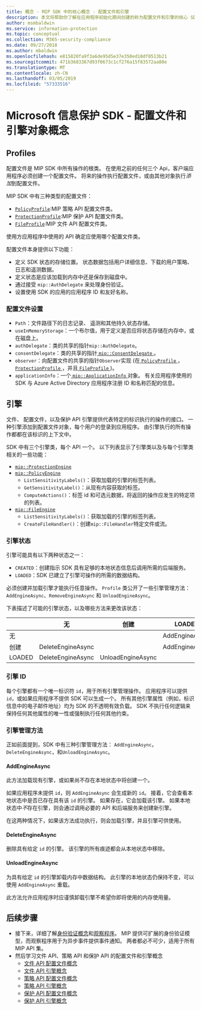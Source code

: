 ```yaml
---
title: 概念 - MIP SDK 中的核心概念 - 配置文件和引擎
description: 本文将帮助你了解在应用程序初始化期间创建的称为配置文件和引擎的核心 SDK 概念。
author: msmbaldwin
ms.service: information-protection
ms.topic: conceptual
ms.collection: M365-security-compliance
ms.date: 09/27/2018
ms.author: mbaldwin
ms.openlocfilehash: e815820fa9f3a6de95d5e37e350ed18df8513b21
ms.sourcegitcommit: 471b3683367d93f0673c1cf276a15f83572aa80e
ms.translationtype: MT
ms.contentlocale: zh-CN
ms.lasthandoff: 03/05/2019
ms.locfileid: "57333516"
---
```

# <a name="microsoft-information-protection-sdk---profile-and-engine-object-concepts"></a>Microsoft 信息保护 SDK - 配置文件和引擎对象概念

## <a name="profiles"></a>Profiles

配置文件是 MIP SDK 中所有操作的根类。 在使用之前的任何三个 Api，客户端应用程序必须创建一个配置文件。 将来的操作执行配置文件，或由其他对象执行*添加*到配置文件。

MIP SDK 中有三种类型的配置文件：

- [`PolicyProfile`](reference/class_mip_policyprofile.md):MIP 策略 API 配置文件类。
- [`ProtectionProfile`](reference/class_mip_protectionprofile.md):MIP 保护 API 配置文件类。
- [`FileProfile`](reference/class_mip_fileprofile.md):MIP 文件 API 配置文件类。

使用方应用程序中使用的 API 确定应使用哪个配置文件类。

配置文件本身提供以下功能：

- 定义 SDK 状态的存储位置。 状态数据包括用户详细信息、下载的用户策略、日志和遥测数据。
- 定义状态是应该加载到内存中还是保存到磁盘中。
- 通过接受 `mip::AuthDelegate` 来处理身份验证。
- 设置使用 SDK 的应用的应用程序 ID 和友好名称。

### <a name="profile-settings"></a>配置文件设置

- `Path`：文件路径下的日志记录、 遥测和其他持久状态存储。
- `useInMemoryStorage`：一个布尔值，用于定义是否应将状态存储在内存中，或在磁盘上。
- `authDelegate`：类的共享的指针`mip::AuthDelegate`。 
- `consentDelegate`：类的共享的指针[ `mip::ConsentDelegate` ](reference/class_mip_consentdelegate.md)。 
- `observer`：向配置文件的共享的指针`Observer`实现 (在[ `PolicyProfile` ](reference/class_mip_policyprofile_observer.md)， [ `ProtectionProfile` ](reference/class_mip_protectionprofile_observer.md)，并且[ `FileProfile` ](reference/class_mip_fileprofile_observer.md))。
- `applicationInfo`：一个[ `mip::ApplicationInfo` ](reference/mip-enums-and-structs.md#structures)对象。 有关应用程序使用的 SDK 与 Azure Active Directory 应用程序注册 ID 和名称匹配的信息。

## <a name="engines"></a>引擎

文件、 配置文件，以及保护 API 引擎提供代表特定的标识执行的操作的接口。 一种引擎添加到配置文件对象，每个用户的登录到应用程序。 由引擎执行的所有操作都都在该标识的上下文中。

SDK 中有三个引擎类，每个 API 一个。 以下列表显示了引擎类以及与每个引擎类相关的一些功能：

- [`mip::ProtectionEngine`](reference/class_mip_protectionengine.md)
- [`mip::PolicyEngine`](reference/class_mip_policyengine.md)
  - `ListSensitivityLabels()`：获取加载的引擎的标签列表。
  - `GetSensitivityLabel()`：从现有内容获取的标签。
  - `ComputeActions()`：标签 id 和可选元数据，将返回的操作应发生的特定项的列表。
- [`mip::FileEngine`](reference/class_mip_fileengine.md)
  - `ListSensitivityLabels()`：获取加载的引擎的标签列表。
  - `CreateFileHandler()`：创建`mip::FileHandler`特定文件或流。

### <a name="engine-states"></a>引擎状态

引擎可能具有以下两种状态之一：

- `CREATED`：创建指示 SDK 具有足够的本地状态信息后调用所需的后端服务。
- `LOADED`：SDK 已建立了引擎可操作的所需的数据结构。

必须创建并加载引擎才能执行任意操作。 `Profile` 类公开了一些引擎管理方法：`AddEngineAsync`、`RemoveEngineAsync` 和 `UnloadEngineAsync`。

下表描述了可能的引擎状态，以及哪些方法来更改该状态：

|         | 无              | 创建           | LOADED         |
|---------|-------------------|-------------------|----------------|
| 无    |                   |                   | AddEngineAsync |
| 创建 | DeleteEngineAsync |                   | AddEngineAsync |
| LOADED  | DeleteEngineAsync | UnloadEngineAsync |                |

### <a name="engine-id"></a>引擎 ID

每个引擎都有一个唯一标识符 `id`，用于所有引擎管理操作。 应用程序可以提供`id`，或如果应用程序不提供 SDK 可以生成一个。 所有其他引擎属性（例如，标识信息中的电子邮件地址）均为 SDK 的不透明有效负载。 SDK 不执行任何逻辑来保持任何其他属性的唯一性或强制执行任何其他约束。

### <a name="engine-management-methods"></a>引擎管理方法

正如前面提到，SDK 中有三种引擎管理方法： `AddEngineAsync`， `DeleteEngineAsync`，和`UnloadEngineAsync`。

#### <a name="addengineasync"></a>AddEngineAsync

此方法加载现有引擎，或如果尚不存在本地状态中将创建一个。

如果应用程序未提供 `id`，则 `AddEngineAsync` 会生成新的 `id`。 接着，它会查看本地状态中是否已存在具有该 `id` 的引擎。 如果存在，它会加载该引擎。 如果本地状态中*不*存在引擎，则会通过调用必要的 API 和后端服务来创建新引擎。

在这两种情况下，如果该方法成功执行，则会加载引擎，并且引擎可供使用。

#### <a name="deleteengineasync"></a>DeleteEngineAsync

删除具有给定 `id` 的引擎。 该引擎的所有痕迹都会从本地状态中移除。

#### <a name="unloadengineasync"></a>UnloadEngineAsync

为具有给定 `id` 的引擎卸载内存中数据结构。 此引擎的本地状态仍保持不变，可以使用 `AddEngineAsync` 重载。

此方法允许应用程序时应谨慎卸载引擎不希望你即将使用的内存使用量。

## <a name="next-steps"></a>后续步骤

- 接下来，详细了解[身份验证概念](concept-authentication-cpp.md)和[观察程序](concept-async-observers.md)。 MIP 提供可扩展的身份验证模型，而观察程序用于为异步事件提供事件通知。 两者都必不可少，适用于所有 MIP API 集。
- 然后学习文件 API、策略 API 和保护 API 的配置文件和引擎概念
  - [文件 API 配置文件概念](concept-profile-engine-file-profile-cpp.md)
  - [文件 API 引擎概念](concept-profile-engine-file-engine-cpp.md)
  - [策略 API 配置文件概念](concept-profile-engine-file-profile-cpp.md)
  - [策略 API 引擎概念](concept-profile-engine-file-engine-cpp.md)
  - [保护 API 配置文件概念](concept-profile-engine-file-profile-cpp.md)
  - [保护 API 引擎概念](concept-profile-engine-file-engine-cpp.md)  
